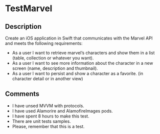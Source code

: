 # TestMarvel

## Description
Create an iOS application in Swift that communicates with the Marvel API and
meets the following requirements:
* As a user I want to retrieve marvel’s characters and show them in a
list (table, collection or whatever you want).
* As a user I want to see more information about the character in a new
screen (name, description and thumbnail).
* As a user I want to persist and show a
character as a favorite. (in character detail or in
another view)

## Comments
* I have unsed MVVM with protocols.
* I have used Alamorire and AlamofireImages pods.
* I have spent 8 hours to make this test.
* There are unit tests samples.
* Please, remember that this is a test.
